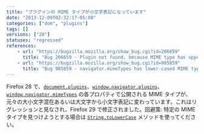 ```yaml
---
title: "プラグインの MIME タイプが小文字表記になっています"
date: "2013-12-09T02:32:17-05:00"
categories: ["dom", "plugins"]
tags: []
versions: ["28"]
statuses: "regressed"
references:
    - url: "https://bugzilla.mozilla.org/show_bug.cgi?id=206659"
      title: "Bug 206659 - Plugin not found, because MIME type has upper-case letters"
    - url: "https://bugzilla.mozilla.org/show_bug.cgi?id=985859"
      title: "Bug 985859 - navigator.mimeTypes has lower-cased MIME types since Firefox 28 while preserving case on earlier versions"
---
```

Firefox 28 で、[`document.plugins`](https://developer.mozilla.org/docs/Web/API/document.plugins)、[`window.navigator.plugins`](https://developer.mozilla.org/docs/Web/API/window.navigator.plugins)、[`window.navigator.mimeTypes`](https://developer.mozilla.org/docs/Web/API/window.navigator.mimeTypes) の各プロパティで公開される MIME タイプが、元々の大小文字混在あるいは大文字から小文字表記に変わっています。これはリグレッションと見なされ、Firefox 29 で修正されました。回避策: 特定の MIME タイプを見つけようとする場合は [`String.toLowerCase`](https://developer.mozilla.org/docs/Web/JavaScript/Reference/Global_Objects/String/toLowerCase) メソッドを使ってください。

